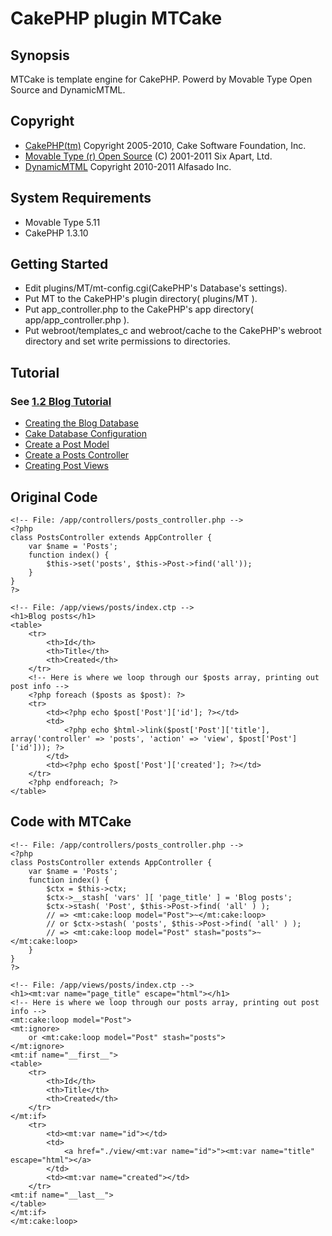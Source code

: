 # CakePHP plugin MTCake

## Synopsis

MTCake is template engine for CakePHP. Powerd by Movable Type Open Source and DynamicMTML.

## Copyright
+ [CakePHP(tm)](http://cakephp.org) Copyright 2005-2010, Cake Software Foundation, Inc.
+ [Movable Type (r) Open Source](https://github.com/movabletype/movabletype) (C) 2001-2011 Six Apart, Ltd.
+ [DynamicMTML](https://github.com/alfasado/DynamicMTML) Copyright 2010-2011 Alfasado Inc.

## System Requirements

+ Movable Type 5.11
+ CakePHP 1.3.10


## Getting Started
+ Edit plugins/MT/mt-config.cgi(CakePHP's Database's settings).
+ Put MT to the CakePHP's plugin directory( plugins/MT ).
+ Put app\_controller.php to the CakePHP's app directory( app/app\_controller.php ).
+ Put webroot/templates\_c and webroot/cache to the CakePHP's webroot directory and set write permissions to directories.


## Tutorial
### See [1.2 Blog Tutorial](http://book.cakephp.org/view/219/Blog)

+ [Creating the Blog Database](http://book.cakephp.org/view/330/Creating-the-Blog-Database)
+ [Cake Database Configuration](http://book.cakephp.org/view/331/Cake-Database-Configuration)
+ [Create a Post Model](http://book.cakephp.org/view/334/Create-a-Post-Model)
+ [Create a Posts Controller](http://book.cakephp.org/view/335/Create-a-Posts-Controller)
+ [Creating Post Views](http://book.cakephp.org/view/336/Creating-Post-Views)


## Original Code
    <!-- File: /app/controllers/posts_controller.php -->
    <?php
    class PostsController extends AppController {
        var $name = 'Posts';
        function index() {
            $this->set('posts', $this->Post->find('all'));
        }
    }
    ?>

    <!-- File: /app/views/posts/index.ctp -->
    <h1>Blog posts</h1>
    <table>
        <tr>
            <th>Id</th>
            <th>Title</th>
            <th>Created</th>
        </tr>
        <!-- Here is where we loop through our $posts array, printing out post info -->
        <?php foreach ($posts as $post): ?>
        <tr>
            <td><?php echo $post['Post']['id']; ?></td>
            <td>
                <?php echo $html->link($post['Post']['title'], 
    array('controller' => 'posts', 'action' => 'view', $post['Post']['id'])); ?>
            </td>
            <td><?php echo $post['Post']['created']; ?></td>
        </tr>
        <?php endforeach; ?>
    </table>


## Code with MTCake
    <!-- File: /app/controllers/posts_controller.php -->
    <?php
    class PostsController extends AppController {
        var $name = 'Posts';
        function index() {
            $ctx = $this->ctx;
            $ctx->__stash[ 'vars' ][ 'page_title' ] = 'Blog posts';
            $ctx->stash( 'Post', $this->Post->find( 'all' ) );
            // => <mt:cake:loop model="Post">~</mt:cake:loop>
            // or $ctx->stash( 'posts', $this->Post->find( 'all' ) ); 
            // => <mt:cake:loop model="Post" stash="posts">~</mt:cake:loop>
        }
    }
    ?>

    <!-- File: /app/views/posts/index.ctp -->
    <h1><mt:var name="page_title" escape="html"></h1>
    <!-- Here is where we loop through our posts array, printing out post info -->
    <mt:cake:loop model="Post">
    <mt:ignore>
        or <mt:cake:loop model="Post" stash="posts">
    </mt:ignore>
    <mt:if name="__first__">
    <table>
        <tr>
            <th>Id</th>
            <th>Title</th>
            <th>Created</th>
        </tr>
    </mt:if>
        <tr>
            <td><mt:var name="id"></td>
            <td>
                <a href="./view/<mt:var name="id">"><mt:var name="title" escape="html"></a>
            </td>
            <td><mt:var name="created"></td>
        </tr>
    <mt:if name="__last__">
    </table>
    </mt:if>
    </mt:cake:loop>
